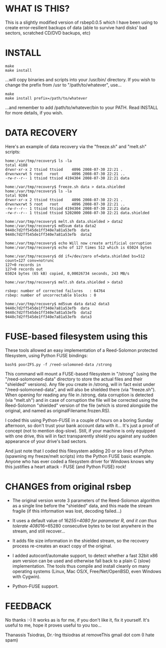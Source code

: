 WHAT IS THIS?
=============

This is a slightly modified version of rsbep0.0.5 which I have
been using to create error-resilient backups of data (able to
survive hard disks' bad sectors, scratched CD/DVD backups, etc)

INSTALL
=======

	make 
	make install

...will copy binaries and scripts into your /usr/bin/ 
directory. If you wish to change the prefix 
from /usr to "/path/to/whatever", use...

	make
	make install prefix=/path/to/whatever

...and remember to add /path/to/whatever/bin to your PATH.
Read INSTALL for more details, if you wish.

DATA RECOVERY
=============

Here's an example of data recovery via the "freeze.sh" and 
"melt.sh" scripts:

    home:/var/tmp/recovery$ ls -la
    total 4108
    drwxr-xr-x 2 ttsiod ttsiod    4096 2008-07-30 22:21 .
    drwxrwxrwt 5 root   root      4096 2008-07-30 22:21 ..
    -rw-r--r-- 1 ttsiod ttsiod 4194304 2008-07-30 22:21 data

    home:/var/tmp/recovery$ freeze.sh data > data.shielded
    home:/var/tmp/recovery$ ls -la
    total 9204
    drwxr-xr-x 2 ttsiod ttsiod    4096 2008-07-30 22:21 .
    drwxrwxrwt 5 root   root      4096 2008-07-30 22:21 ..
    -rw-r--r-- 1 ttsiod ttsiod 4194304 2008-07-30 22:21 data
    -rw-r--r-- 1 ttsiod ttsiod 5202000 2008-07-30 22:21 data.shielded

    home:/var/tmp/recovery$ melt.sh data.shielded > data2
    home:/var/tmp/recovery$ md5sum data data2
    9440c7d2ff545de1ff340e7a81a53efb  data
    9440c7d2ff545de1ff340e7a81a53efb  data2

    home:/var/tmp/recovery$ echo Will now create artificial corruption 
    home:/var/tmp/recovery$ echo of 127 times 512 which is 65024 bytes

    home:/var/tmp/recovery$ dd if=/dev/zero of=data.shielded bs=512 count=127 conv=notrunc
    127+0 records in
    127+0 records out
    65024 bytes (65 kB) copied, 0,00026734 seconds, 243 MB/s

    home:/var/tmp/recovery$ melt.sh data.shielded > data3

    rsbep: number of corrected failures   : 64764
    rsbep: number of uncorrectable blocks : 0

    home:/var/tmp/recovery$ md5sum data data2 data3
    9440c7d2ff545de1ff340e7a81a53efb  data
    9440c7d2ff545de1ff340e7a81a53efb  data2
    9440c7d2ff545de1ff340e7a81a53efb  data3


FUSE-based filesystem using this
================================

These tools allowed an easy implementation of a Reed-Solomon 
protected filesystem, using Python FUSE bindings:

    bash$ poorZFS.py -f /reed-solomoned-data /strong

This command will mount a FUSE-based filesystem in "/strong" (using 
the "/reed-solomoned-data" directory to store the actual files and 
their "shielded" versions). Any file you create in /strong, will 
in fact exist under "/reed-solomoned-data", and will also be shielded 
there (via "freeze.sh"). When opening for reading any file in /strong, 
data corruption is detected (via "melt.sh") and in case of corruption 
the file will be corrected using the Reed-Solomon "shielded" version 
of the file (which is stored alongside the original, and named as
originalFilename.frozen.RS).

I coded this using Python-FUSE in a couple of hours on a boring Sunday 
afternoon, so don't trust your bank account data with it... It's just
a proof of concept (not to mention dog-slow). Still, if your machine
is only equipped with one drive, this will in fact transparently shield
you against any sudden appearance of your drive's bad sectors.

And just note that I coded this filesystem adding 20 or so lines of
Python (spawning my freeze/melt scripts) into the Python FUSE basic 
example. Anyone who has ever coded a filesystem driver for Windows knows 
why this justifies a heart attack - FUSE (and Python FUSE) rock!

CHANGES from original rsbep
===========================

- The original version wrote 3 parameters of the Reed-Solomon algorithm
  as a single line before the "shielded" data, and this made the stream 
  fragile (if this information was lost, decoding failed...) 

- It uses a default value of 16*255=4080 for parameter R, 
  and it can thus tolerate 4080*16=65280 consecutive bytes 
  to be lost anywhere in the stream, and still recover...

- It adds file size information in the shielded stream, so the recovery 
  process re-creates an exact copy of the original.

- I added autoconf/automake support, to detect whether a fast 32bit x86 
  asm version can be used and otherwise fall back to a plain C (slow) 
  implementation. The tools thus compile and install cleanly on many 
  operating systems (Linux, Mac OS/X, Free/Net/OpenBSD, even Windows
  with Cygwin).

- Python-FUSE support.

FEEDBACK
========
No thanks :-)
It works as is for me, if you don't like it, fix it yourself.
It's useful to me, hope it proves useful to you too...

Thanassis Tsiodras, Dr.-Ing
ttsiodras at removeThis gmail dot com (I hate spam)

